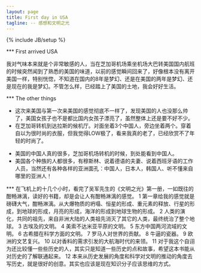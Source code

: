 ```yaml
---
layout: page
title: First day in USA
tagline: -- 感想和文明之光
---
```

{% include JB/setup %}


*** First arrived USA

我对气味本来就是个非常敏感的人，当在芝加哥机场乘坐机场大巴转美国国内航班的时候突然闻到了熟悉的美国的味道，以前的感觉瞬间回来了，好像根本没有离开美国一样，特别恍惚，不知道在国内的8年是梦幻、还是在美国的两年是梦幻、还是现在的我是梦幻。不管怎么样，已经踏上了美国的土地，我会好好生活。

*** The other things

- 这次来美国与第一次来美国的感觉彻底不一样了，发现美国的人也没那么帅了，美国女孩子也不是都比国内女孩子漂亮了，虽然整体上还是要不好不少。
- 在芝加哥转机到达拉斯的候机厅。对面坐着3个中国人，旁边坐着两个。穿着自以为很时尚的衣服，但我觉得LOW极了，看来我真的老了，已经欣赏不了年轻的时尚了。
* 美国的中国人真的很多，芝加哥机场转机的时候，到处能看到中国人。
* 美国各个种族的人都很多，有穆斯林、说着德语的夫妻、说着西班牙语的工作人员，当然还有各种各样的亚洲面孔：中国人，日本人，韩国人、听不懂来自哪里的亚洲人！

*** 在飞机上的十几个小时，看完了吴军先生的《文明之光》第一册，一如既往的酣畅淋漓，读好的书籍，却是会让人有酣畅淋漓的感觉。
1 第一章给我的感觉就是磅礴大气，酣畅淋漓。从大爆物质的坍塌、恒星的形成、重元素的释放、行星的形成，到地球的形成，月亮的形成，海洋的形成到地球生物的形成。
2 人类的演化，共同的祖先，来自非洲大陆的人类祖先消灭了其它的人类，最终统治了整个地球。
3 古埃及的文明。
4 美索不达米亚平原的文明。
5 东方中国两河流域的文明。
6 古希腊在科学方面的文明。
7 罗马人对世界的贡献。
8 牛逼的瓷器。
9 欧洲的文艺复兴。
10 以对香料的需求引发的大航海时代的来领。
11 对于我这个自诩为还比较懂一些些历史的人，其实只是知道一些历史的点和故事，希望这本书能从对历史的了解联通起来。
12 本来从历史发展的角度和科学对文明的推动的角度去写历史，就是很好的创意。其实也应该是现在知识分子应该思维的方式。


